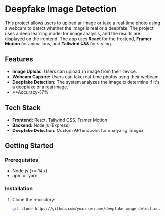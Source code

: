 # Deepfake Image Detection

This project allows users to upload an image or take a real-time photo using a webcam to detect whether the image is real or a deepfake. The project uses a deep learning model for image analysis, and the results are displayed on the frontend. The app uses **React** for the frontend, **Framer Motion** for animations, and **Tailwind CSS** for styling.

## Features

- **Image Upload:** Users can upload an image from their device.
- **Webcam Capture:** Users can take real-time photos using their webcam.
- **Deepfake Detection:** The system analyzes the image to determine if it's a deepfake or a real image.
- **Accuracy-67%
## Tech Stack

- **Frontend:** React, Tailwind CSS, Framer Motion
- **Backend:** Node.js (Express)
- **Deepfake Detection:** Custom API endpoint for analyzing images

## Getting Started

### Prerequisites

- Node.js (>= 14.x)
- npm or yarn

### Installation

1. Clone the repository:

   ```bash
   git clone https://github.com/yourusername/deepfake-image-detection.git
